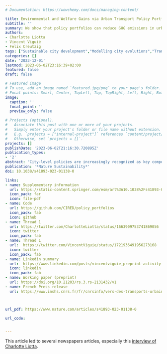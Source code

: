 ```yaml
---
# Documentation: https://wowchemy.com/docs/managing-content/

title: Environmental and Welfare Gains via Urban Transport Policy Portfolios across 120 Cities
subtitle: ''
summary: We show that policy portfolios can reduce GHG emissions in urban transport in 120 cities by 20% while improving welfare.
authors:
- Charlotte Liotta
- Vincent Viguié
- Felix Creutzig
tags: ["Sustainable city development","Modelling city evolutions","Transport emissions"]
categories: []
date: '2023-12-01'
lastmod: 2023-06-02T23:16:39+02:00
featured: false
draft: false

# Featured image
# To use, add an image named `featured.jpg/png` to your page's folder.
# Focal points: Smart, Center, TopLeft, Top, TopRight, Left, Right, BottomLeft, Bottom, BottomRight.
image:
  caption: ''
  focal_point: ''
  preview_only: false

# Projects (optional).
#   Associate this post with one or more of your projects.
#   Simply enter your project's folder or file name without extension.
#   E.g. `projects = ["internal-project"]` references `content/project/deep-learning/index.md`.
#   Otherwise, set `projects = []`.
projects: []
publishDate: '2023-06-02T21:16:30.720895Z'
publication_types:
- '2'
abstract: "City-level policies are increasingly recognized as key components of strategies to reduce transport greenhouse gas emissions. However, at a global scale, their total efficiencies, costs and practical feasibility remain unclear. Here we use a spatially explicit monocentric urban economic model, systematically calibrated on 120 cities worldwide, to analyse the impact of four representative policies aimed at mitigating transportation greenhouse gas emissions, also accounting for their economic welfare impacts and health co-benefits. Applying these policies in all cities, we find that total transportation greenhouse gas emissions can be reduced by 31% in 15 years, compared with the baseline scenario. However, the consequences of the same policies vary widely between cities, with specific effects depending on the policy considered, income level, population growth rate, spatial organization and existing public transport supply. Impacts on transport emissions span from high to almost zero, and consequences in terms of welfare can either be positive or negative. Applying welfare-increasing policy portfolios captures most of the emission reductions: overall, they reduce emissions by 22% in 15 years. Our results highlight that there is no one-size-fits-all policy. However, with context-specific strategies, large emission reductions can globally be achieved while improving welfare."
publication: '*Nature Sustainability*'
doi: 10.1038/s41893-023-01138-0

links:
- name: Supplementary information
  url: https://static-content.springer.com/esm/art%3A10.1038%2Fs41893-023-01138-0/MediaObjects/41893_2023_1138_MOESM1_ESM.pdf
  icon_pack: far
  icon: file-pdf
- name: Code
  url: https://github.com/CIRED/policy_portfolios
  icon_pack: fab
  icon: github
- name: Thread 1
  url: https://twitter.com/CharlotteLiotta/status/1663909753741869056
  icon: twitter
  icon_pack: fab
- name: Thread 1
  url:  https://twitter.com/VincentViguie/status/1721936491956273168
  icon: twitter
  icon_pack: fab
- name: Linkedin summary
  url:  https://www.linkedin.com/posts/vincentviguie_preprint-activity-7127712651303882752-tj-6
  icon: linkedin
  icon_pack: fab
- name: Working paper (preprint)
  url: https://doi.org/10.21203/rs.3.rs-2131432/v1
- name: French Press release
  url: https://www.inshs.cnrs.fr/fr/cnrsinfo/vers-des-transports-urbains-respectueux-du-climat-et-des-populations



url_pdf: https://www.nature.com/articles/s41893-023-01138-0

url_code: 


---
```


This article led to several newspapers articles, especially this [interview of Charlotte Liotta](https://www.lemondedelenergie.com/transport-urbain-seul-correspond-environ-8-emissions-totales-mondiales-ges/2023/10/26/).